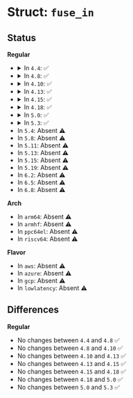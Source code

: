 # Struct: <code>fuse_in</code>

## Status
<b>Regular</b>
<ul>
<li>
<details>
<summary>In <code>4.4</code>: ✅</summary>

```c
struct fuse_in {
    struct fuse_in_header h;
    unsigned int argpages;
    unsigned int numargs;
    struct fuse_in_arg args[3];
};
```
</details>
</li>
<li>
<details>
<summary>In <code>4.8</code>: ✅</summary>

```c
struct fuse_in {
    struct fuse_in_header h;
    unsigned int argpages;
    unsigned int numargs;
    struct fuse_in_arg args[3];
};
```
</details>
</li>
<li>
<details>
<summary>In <code>4.10</code>: ✅</summary>

```c
struct fuse_in {
    struct fuse_in_header h;
    unsigned int argpages;
    unsigned int numargs;
    struct fuse_in_arg args[3];
};
```
</details>
</li>
<li>
<details>
<summary>In <code>4.13</code>: ✅</summary>

```c
struct fuse_in {
    struct fuse_in_header h;
    unsigned int argpages;
    unsigned int numargs;
    struct fuse_in_arg args[3];
};
```
</details>
</li>
<li>
<details>
<summary>In <code>4.15</code>: ✅</summary>

```c
struct fuse_in {
    struct fuse_in_header h;
    unsigned int argpages;
    unsigned int numargs;
    struct fuse_in_arg args[3];
};
```
</details>
</li>
<li>
<details>
<summary>In <code>4.18</code>: ✅</summary>

```c
struct fuse_in {
    struct fuse_in_header h;
    unsigned int argpages;
    unsigned int numargs;
    struct fuse_in_arg args[3];
};
```
</details>
</li>
<li>
<details>
<summary>In <code>5.0</code>: ✅</summary>

```c
struct fuse_in {
    struct fuse_in_header h;
    unsigned int argpages;
    unsigned int numargs;
    struct fuse_in_arg args[3];
};
```
</details>
</li>
<li>
<details>
<summary>In <code>5.3</code>: ✅</summary>

```c
struct fuse_in {
    struct fuse_in_header h;
    unsigned int argpages;
    unsigned int numargs;
    struct fuse_in_arg args[3];
};
```
</details>
</li>
<li>
In <code>5.4</code>: Absent ⚠️
</li>
<li>
In <code>5.8</code>: Absent ⚠️
</li>
<li>
In <code>5.11</code>: Absent ⚠️
</li>
<li>
In <code>5.13</code>: Absent ⚠️
</li>
<li>
In <code>5.15</code>: Absent ⚠️
</li>
<li>
In <code>5.19</code>: Absent ⚠️
</li>
<li>
In <code>6.2</code>: Absent ⚠️
</li>
<li>
In <code>6.5</code>: Absent ⚠️
</li>
<li>
In <code>6.8</code>: Absent ⚠️
</li>
</ul>
<b>Arch</b>
<ul>
<li>
In <code>arm64</code>: Absent ⚠️
</li>
<li>
In <code>armhf</code>: Absent ⚠️
</li>
<li>
In <code>ppc64el</code>: Absent ⚠️
</li>
<li>
In <code>riscv64</code>: Absent ⚠️
</li>
</ul>
<b>Flavor</b>
<ul>
<li>
In <code>aws</code>: Absent ⚠️
</li>
<li>
In <code>azure</code>: Absent ⚠️
</li>
<li>
In <code>gcp</code>: Absent ⚠️
</li>
<li>
In <code>lowlatency</code>: Absent ⚠️
</li>
</ul>

## Differences
<b>Regular</b>
<ul>
<li>
No changes between <code>4.4</code> and <code>4.8</code> ✅
</li>
<li>
No changes between <code>4.8</code> and <code>4.10</code> ✅
</li>
<li>
No changes between <code>4.10</code> and <code>4.13</code> ✅
</li>
<li>
No changes between <code>4.13</code> and <code>4.15</code> ✅
</li>
<li>
No changes between <code>4.15</code> and <code>4.18</code> ✅
</li>
<li>
No changes between <code>4.18</code> and <code>5.0</code> ✅
</li>
<li>
No changes between <code>5.0</code> and <code>5.3</code> ✅
</li>
</ul>
